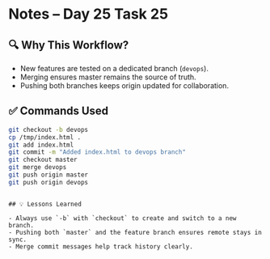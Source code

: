 # Notes – Day 25 Task 25

## 🔍 Why This Workflow?

- New features are tested on a dedicated branch (`devops`).
- Merging ensures master remains the source of truth.
- Pushing both branches keeps origin updated for collaboration.

## ✅ Commands Used

```bash
git checkout -b devops
cp /tmp/index.html .
git add index.html
git commit -m "Added index.html to devops branch"
git checkout master
git merge devops
git push origin master
git push origin devops
```

```

## 💡 Lessons Learned

- Always use `-b` with `checkout` to create and switch to a new branch.
- Pushing both `master` and the feature branch ensures remote stays in sync.
- Merge commit messages help track history clearly.
```
